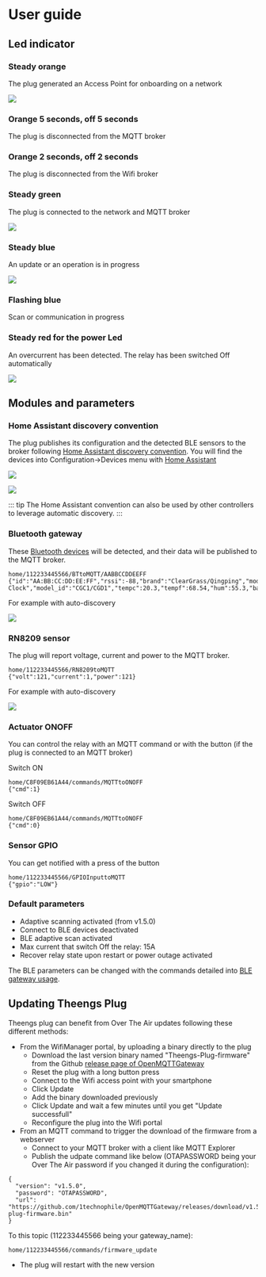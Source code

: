 # User guide

## Led indicator

### Steady orange
The plug generated an Access Point for onboarding on a network
<p align="left">
  <img src="./../img/Theengs-plug01-orange.png">
</p>

### Orange 5 seconds, off 5 seconds
The plug is disconnected from the MQTT broker

### Orange 2 seconds, off 2 seconds
The plug is disconnected from the Wifi broker

### Steady green
The plug is connected to the network and MQTT broker
<p align="left">
  <img src="./../img/Theengs-plug01-green.png">
</p>

### Steady blue
An update or an operation is in progress
<p align="left">
  <img src="./../img/Theengs-plug01-blue.png">
</p>

### Flashing blue
Scan or communication in progress

### Steady red for the power Led
An overcurrent has been detected. The relay has been switched Off automatically
<p align="left">
  <img src="./../img/Theengs-plug01-power-red.png">
</p>

## Modules and parameters

### Home Assistant discovery convention
The plug publishes its configuration and the detected BLE sensors to the broker following [Home Assistant discovery convention](https://www.home-assistant.io/integrations/mqtt/#mqtt-discovery). You will find the devices into Configuration->Devices menu with [Home Assistant](https://docs.openmqttgateway.com/integrate/home_assistant.html)

<p align="left">
  <img src="./../img/Theengs-Plug-Settings-HomeAssistant.png">
</p>

<p align="left">
  <img src="./../img/Theengs-Plug-Settings-HomeAssistant-2.png">
</p>

::: tip
The Home Assistant convention can also be used by other controllers to leverage automatic discovery.
:::

### Bluetooth gateway
These [Bluetooth devices](https://docs.openmqttgateway.com/prerequisites/devices.html#for-ble-devices) will be detected, and their data will be published to the MQTT broker.
```
home/112233445566/BTtoMQTT/AABBCCDDEEFF
{"id":"AA:BB:CC:DD:EE:FF","rssi":-88,"brand":"ClearGrass/Qingping","model":"Alarm Clock","model_id":"CGC1/CGD1","tempc":20.3,"tempf":68.54,"hum":55.3,"batt":41}
```
For example with auto-discovery
<p align="left">
  <img src="./../img/Theengs-Plug-Settings-HomeAssistant-3.png">
</p>

### RN8209 sensor 
The plug will report voltage, current and power to the MQTT broker.
```
home/112233445566/RN8209toMQTT
{"volt":121,"current":1,"power":121}
```

For example with auto-discovery
<p align="left">
  <img src="./../img/Theengs-Plug-Settings-HomeAssistant-4.png">
</p>

### Actuator ONOFF
You can control the relay with an MQTT command or with the button (if the plug is connected to an MQTT broker)

Switch ON
```
home/C8F09EB61A44/commands/MQTTtoONOFF
{"cmd":1}
```
Switch OFF
```
home/C8F09EB61A44/commands/MQTTtoONOFF
{"cmd":0}
```

### Sensor GPIO
You can get notified with a press of the button
```
home/112233445566/GPIOInputtoMQTT
{"gpio":"LOW"}
```

### Default parameters
* Adaptive scanning activated (from v1.5.0)
* Connect to BLE devices deactivated
* BLE adaptive scan activated
* Max current that switch Off the relay: 15A
* Recover relay state upon restart or power outage activated

The BLE parameters can be changed with the commands detailed into [BLE gateway usage](https://docs.openmqttgateway.com/use/ble.html).

## Updating Theengs Plug
Theengs plug can benefit from Over The Air updates following these different methods:
* From the WifiManager portal, by uploading a binary directly to the plug
  * Download the last version binary named "Theengs-Plug-firmware" from the Github [release page of OpenMQTTGateway](https://github.com/1technophile/OpenMQTTGateway/releases)
  * Reset the plug with a long button press
  * Connect to the Wifi access point with your smartphone
  * Click Update
  * Add the binary downloaded previously
  * Click Update and wait a few minutes until you get "Update successfull"
  * Reconfigure the plug into the Wifi portal
* From an MQTT command to trigger the download of the firmware from a webserver
  * Connect to your MQTT broker with a client like MQTT Explorer
  * Publish the udpate command like below (OTAPASSWORD being your Over The Air password if you changed it during the configuration):
```
{
  "version": "v1.5.0",
  "password": "OTAPASSWORD",
  "url": "https://github.com/1technophile/OpenMQTTGateway/releases/download/v1.5.0/theengs-plug-firmware.bin"
}
```
To this topic (112233445566 being your gateway_name):
```
home/112233445566/commands/firmware_update
```
  * The plug will restart with the new version
